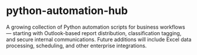 # python-automation-hub
A growing collection of Python automation scripts for business workflows — starting with Outlook-based report distribution, classification tagging, and secure internal communications. Future additions will include Excel data processing, scheduling, and other enterprise integrations.
